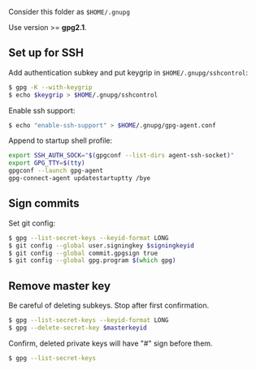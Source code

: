 Consider this folder as `$HOME/.gnupg`

Use version >= <b>gpg2.1</b>.

## Set up for SSH

Add authentication subkey and put keygrip in `$HOME/.gnupg/sshcontrol`:

```zsh
$ gpg -K --with-keygrip
$ echo $keygrip > $HOME/.gnupg/sshcontrol
```

Enable ssh support:

```zsh
$ echo "enable-ssh-support" > $HOME/.gnupg/gpg-agent.conf
```

Append to startup shell profile:

```zsh
export SSH_AUTH_SOCK="$(gpgconf --list-dirs agent-ssh-socket)"
export GPG_TTY=$(tty)
gpgconf --launch gpg-agent
gpg-connect-agent updatestartuptty /bye
```

## Sign commits

Set git config:

```zsh
$ gpg --list-secret-keys --keyid-format LONG
$ git config --global user.signingkey $signingkeyid
$ git config --global commit.gpgsign true
$ git config --global gpg.program $(which gpg)
```

## Remove master key

Be careful of deleting subkeys. Stop after first confirmation.
```zsh
$ gpg --list-secret-keys --keyid-format LONG
$ gpg --delete-secret-key $masterkeyid
```

Confirm, deleted private keys will have "#" sign before them.
```zsh
$ gpg --list-secret-keys
```

